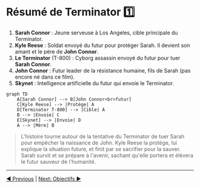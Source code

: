 # Résumé de Terminator 1️⃣

1. **Sarah Connor** : Jeune serveuse à Los Angeles, cible principale du Terminator.
2. **Kyle Reese** : Soldat envoyé du futur pour protéger Sarah. Il devient son amant et le père de **John Connor**.
3. **Le Terminator** (T-800) : Cyborg assassin envoyé du futur pour tuer **Sarah Connor**.
4. **John Connor** : Futur leader de la résistance humaine, fils de Sarah (pas encore né dans ce film).
5. **Skynet** : Intelligence artificielle du futur qui envoie le Terminator.

<!--
Ce diagramme illustre les relations entre les principaux personnages de **Terminator 1**. Ils montrent comment Sarah Connor est au centre de l'intrigue, étant à la fois la cible du Terminator et la future mère de John Connor. Kyle Reese est envoyé pour la protéger, tandis que le Terminator est envoyé par Skynet pour l'éliminer.
-->

```mermaid
graph TD
    A[Sarah Connor] --> B[John Connor<br>futur]
    C[Kyle Reese] --> |Protège| A
    D[Terminator T-800] --> |Cible| A
    B --> |Envoie| C
    E[Skynet] --> |Envoie| D
    A --> |Mère| B
```

> L'histoire tourne autour de la tentative du Terminator de tuer Sarah pour empêcher la naissance de John. Kyle Reese la protège, lui explique la situation future, et finit par se sacrifier pour la sauver. Sarah survit et se prépare à l'avenir, sachant qu'elle portera et élèvera le futur sauveur de l'humanité.

___
[◀️ Previous](./04-humans.md#ih--) | [Next: Objectifs ▶️](./06-goals.md#-objectifs-de-cette-présentation)